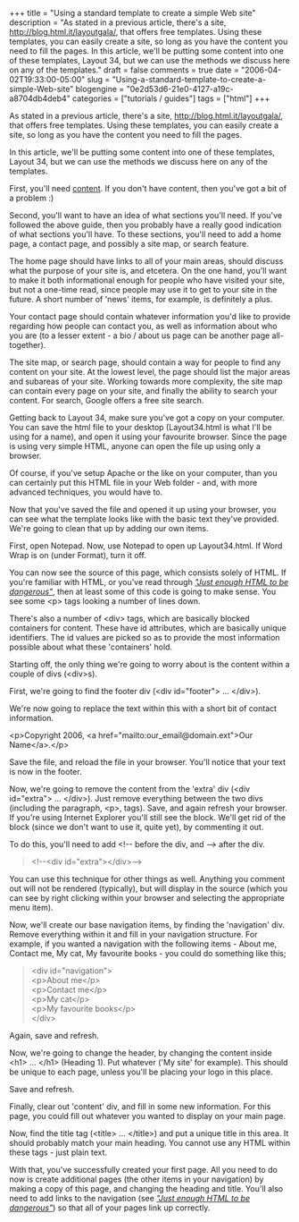 +++
title = "Using a standard template to create a simple Web site"
description = "As stated in a previous article, there's a site, http://blog.html.it/layoutgala/, that offers free templates.  Using these templates, you can easily create a site, so long as you have the content you need to fill the pages. In this article, we'll be putting some content into one of these templates, Layout 34, but we can use the methods we discuss here on any of the templates."
draft = false
comments = true
date = "2006-04-02T19:33:00-05:00"
slug = "Using-a-standard-template-to-create-a-simple-Web-site"
blogengine = "0e2d53d6-21e0-4127-a19c-a8704db4deb4"
categories = ["tutorials / guides"]
tags = ["html"]
+++

<p>
As stated in a previous article, there&#39;s a site, <a href="http://blog.html.it/layoutgala/">http://blog.html.it/layoutgala/</a>, that offers free templates.  Using these templates, you can easily create a site, so long as you have the content you need to fill the pages.
</p>
<p>
In this article, we&#39;ll be putting some content into one of these templates, Layout 34, but we can use the methods we discuss here on any of the templates.
</p>
<!--more-->
<p>
First, you&#39;ll need <a href="http://strivinglife.net/wordpress/2006/03/25/74/web-site-development-content-and-audience/">content</a>.  If you don&#39;t have content, then you&#39;ve got a bit of a problem :)
</p>
<!--adsense-->
<p>
Second, you&#39;ll want to have an idea of what sections you&#39;ll need.  If you&#39;ve followed the above guide, then you probably have a really good indication of what sections you&#39;ll have.  To these sections, you&#39;ll need to add a home page, a contact page, and possibly a site map, or search feature.
</p>
<p>
The home page should have links to all of your main areas, should discuss what the purpose of your site is, and etcetera.  On the one hand, you&#39;ll want to make it both informational enough for people who have visited your site, but not a one-time read, since people may use it to get to your site in the future.  A short number of &#39;news&#39; items, for example, is definitely a plus.
</p>
<p>
Your contact page should contain whatever information you&#39;d like to provide regarding how people can contact you, as well as information about who you are (to a lesser extent - a bio / about us page can be another page all-together).
</p>
<p>
The site map, or search page, should contain a way for people to find any content on your site.  At the lowest level, the page should list the major areas and subareas of your site.  Working towards more complexity, the site map can contain every page on your site, and finally the ability to search your content.  For search, Google offers a free site search.
</p>
<p>
Getting back to Layout 34, make sure you&#39;ve got a copy on your computer.  You can save the html file to your desktop (Layout34.html is what I&#39;ll be using for a name), and open it using your favourite browser.  Since the page is using very simple HTML, anyone can open the file up using only a browser.
</p>
<p>
Of course, if you&#39;ve setup Apache or the like on your computer, than you can certainly put this HTML file in your Web folder - and, with more advanced techniques, you would have to.
</p>
<p>
Now that you&#39;ve saved the file and opened it up using your browser, you can see what the template looks like with the basic text they&#39;ve provided.  We&#39;re going to clean that up by adding our own items.
</p>
<p>
First, open Notepad.  Now, use Notepad to open up Layout34.html.  If Word Wrap is on (under Format), turn it off.
</p>
<p>
You can now see the source of this page, which consists solely of HTML.  If you&#39;re familiar with HTML, or you&#39;ve read through <a href="http://strivinglife.net/wordpress/2006/03/27/75/just-enough-html-to-be-dangerous/"><cite>&quot;Just enough HTML to be dangerous&quot;</cite></a>, then at least some of this code is going to make sense.  You see some &lt;p&gt; tags looking a number of lines down.
</p>
<p>
There&#39;s also a number of &lt;div&gt; tags, which are basically blocked containers for content.  These have id attributes, which are basically unique identifiers.  The id values are picked so as to provide the most information possible about what these &#39;containers&#39; hold.
</p>
<p>
Starting off, the only thing we&#39;re going to worry about is the content within a couple of divs (&lt;div&gt;s).
</p>
<p>
First, we&#39;re going to find the footer div (&lt;div id=&quot;footer&quot;&gt; ... &lt;/div&gt;).
</p>
<p>
We&#39;re now going to replace the text within this with a short bit of contact information.
</p>
&lt;p&gt;Copyright 2006, &lt;a href=&quot;mailto:our_email@domain.ext&quot;&gt;Our Name&lt;/a&gt;.&lt;/p&gt;
<p>
Save the file, and reload the file in your browser.  You&#39;ll notice that your text is now in the footer.
</p>
<p>
Now, we&#39;re going to remove the content from the &#39;extra&#39; div (&lt;div id=&quot;extra&quot;&gt; ... &lt;/div&gt;).  Just remove everything between the two divs (including the paragraph, &lt;p&gt;, tags).  Save, and again refresh your browser.  If you&#39;re using Internet Explorer you&#39;ll still see the block.  We&#39;ll get rid of the block (since we don&#39;t want to use it, quite yet), by commenting it out.
</p>
<p>
To do this, you&#39;ll need to add &lt;!-- before the div, and --&gt; after the div.
</p>
<blockquote>
	&lt;!--&lt;div id=&quot;extra&quot;&gt;&lt;/div&gt;--&gt;
</blockquote>
<p>
You can use this technique for other things as well.  Anything you comment out will not be rendered (typically), but will display in the source (which you can see by right clicking within your browser and selecting the appropriate menu item).
</p>
<p>
Now, we&#39;ll create our base navigation items, by finding the &#39;navigation&#39; div.  Remove everything within it and fill in your navigation structure.  For example, if you wanted a navigation with the following items - About me, Contact me, My cat, My favourite books - you could do something like this;
</p>
<blockquote>
	&lt;div id=&quot;navigation&quot;&gt;<br />
	&lt;p&gt;About me&lt;/p&gt;<br />
	&lt;p&gt;Contact me&lt;/p&gt;<br />
	&lt;p&gt;My cat&lt;/p&gt;<br />
	&lt;p&gt;My favourite books&lt;/p&gt;<br />
	&lt;/div&gt;
</blockquote>
<p>
Again, save and refresh.
</p>
<p>
Now, we&#39;re going to change the header, by changing the content inside &lt;h1&gt; ... &lt;/h1&gt; (Heading 1). Put whatever (&#39;My site&#39; for example). This should be unique to each page, unless you&#39;ll be placing your logo in this place.
</p>
<p>
Save and refresh.
</p>
<p>
Finally, clear out &#39;content&#39; div, and fill in some new information. For this page, you could fill out whatever you wanted to display on your main page.
</p>
<p>
Now, find the title tag (&lt;title&gt; ... &lt;/title&gt;) and put a unique title in this area. It should probably match your main heading. You cannot use any HTML within these tags - just plain text.
</p>
<p>
With that, you&#39;ve successfully created your first page. All you need to do now is create additional pages (the other items in your navigation) by making a copy of this page, and changing the heading and title. You&#39;ll also need to add links to the navigation (see <a href="http://strivinglife.net/wordpress/2006/03/27/75/just-enough-html-to-be-dangerous/"><cite>&quot;Just enough HTML to be dangerous&quot;</cite></a>) so that all of your pages link up correctly.
</p>

